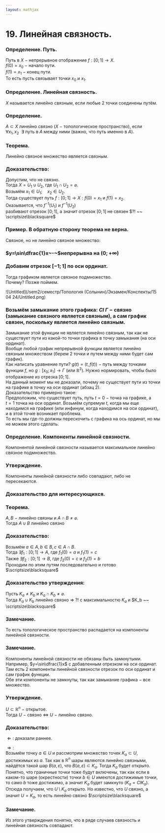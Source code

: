 ```yaml
---  
layout: mathjax  
---  
```

  
# 19. Линейная связность.  
  
### Определение. Путь.  
Путь в $X~-~$непрерывное отображение $f:[0;1]\to X$.  
$f(0)=x_0~-~$начало пути.  
$f(1)=x_1~-~$конец пути.  
То есть пусть связывает точки $x_0$ и $x_1$.  
  
### Определение. Линейная связность.  
$X$ называется линейно связным, если любые $2$ точки соединены путём.  
  
### Определение.  
$A\subset X$ линейно связно $(X~-~$топологическое пространство$)$, если  
$\forall x_1, x_2 ~~ \exists$ путь в $A$ между ними (важно, что путь именно в $A$).  
  
### Теорема.  
Линейно связное множество является связным.  
  
### Доказательство:  
Допустим, что не связно.  
Тогда $X=U_1\cup U_2$, где $U_1\cap U_2=\varnothing$.  
Возьмём $x_1\in U_1;\quad x_2\in U_2$.  
Тогда существует путь $f:[0;1]\to X:f(0)=x_1$ и $f(1)=x_2$.  
Оказывается, что $f^{-1}(U_1)$ и $f^{-1}(U_2)$  
 разбивают отрезок $[0;1]$, а значит отрезок $[0;1]$ не связен $?! ~~ \scriptsize\blacksquare$  
  
### Пример. В обратную сторону теорема не верна.  
Связное, но не линейно связное множество:  
  
### $y=\sin\dfrac{1}x~-~$непрерывна на $(0;+\infty)$  
  
### Добавим отрезок $[-1;1]$ по оси ординат.  
Тогда графиком является связное подмножество.  
Почему? Позже поймем.  
  
![Untitled](/sem2/семестр/Топология (Солынин)/Экзамен/Конспекты/15 04 24/Untitled.png)  
  
### Возьмём замыкание этого графика: $Cl~\Gamma~-~$связно (замыкание связного является связным), а сам график связен, поскольку является линейно связным.  
Замыкание этой функции не является линейно связным, так как не существует пути из какой-то точки графика в точку замыкания (на оси ординат).  
Вообще любой график непрерывной функции является линейно связным множеством (берем $2$ точки и путем между ними будет сам график).  
Как написать уравнение пути? $g(t)=\big(t,f(t)\big)~-~$путь между точками функции $f$, но $g:[x_0;x_1]\to \Gamma$ (или $\mathbb{R}^2$). Нужно нормировать, чтобы было отображение из отрезка $[0;1]$.  
На данный момент мы не доказали, почему не существует пути из точки на графике в точку на оси ординат (абзац $2$).  
Доказательство примерно такое:  
Предположим, что существует путь, путь $t=0~-~$точка на графике, а  
$t=1$ точка на оси ординат. Возьмём супремум $t$, когда мы еще находимся на графике (или инфинум, когда находимся на оси ординат), и в этой точке возникает проблема.  
То есть мы где-то должны перескочить с графика на ось ординат, но мы не можем этого сделать.  
  
### Определение. Компоненты линейной связности.  
Компонентой линейной связности называется максимальное линейно связное подмножество.  
  
### Утверждение.  
Компоненты линейной связности либо совпадают, либо не пересекаются.  
  
### Доказательство для интересующихся.  
  
### Теорема.  
$A,B~-~$линейно связны и $A\cap B\ne\varnothing$.  
Тогда $A\cup B$ линейно связно  
  
### Доказательство:  
Возьмём $a\in A,b\in B,c\in A\cap B$.  
Тогда $\exists f_1:[0;1]\to A$, где $f_1(0)=a$ и $f_1(1)=c$  
Также $\exists f_2:[0;1]\to B$, где $f_2(0)=c$ и $f_2(1)=b$  
Проходим по этим путям последовательно и готово  $\scriptsize\blacksquare$  
  
### Доказательство утверждения:  
Пусть $K_a\ne K_b$ и $K_a\cap K_b\ne\varnothing$.  
Тогда $K_a\cup K_b$ линейно связно $\Rightarrow~?!$ с максимальностю $K_a$ и $K_b ~~ \scriptsize\blacksquare$  
  
### Замечание.  
То есть топологическое пространство распадается на компоненты линейной связности.  
  
### Замечание.  
Компоненты линейной связности не обязаны быть замкнутыми.  
Например, $y=\sin\dfrac{1}x$ с добавленным отрезком на оси ординат.  
Там есть $2$ компоненты линейной связности отрезок по оси ординат и сам график функции.  
Обе эти компоненты не замкнуты, так как замыкание графика $-$ все множество.  
  
### Утверждение.  
$U\subset \mathbb{R}^n~-~$открытое.  
Тогда $U~-~$связно $\Leftrightarrow$ $U~-~$линейно связно.  
  
### Доказательство:  
$\Leftarrow:$ доказали раннее.  
  
$\Rightarrow:$  
Возьмём точку $a\in U$ и рассмотрим множество точек $K_a\subset U$, достижимых из $a$. Так как в $\mathbb{R}^n$ шары являются линейно связными, найдётся такой шар $B(a,\varepsilon)$, что $B(a,\varepsilon)\subset K_a$. Тогда $K_a$ будет открыто.  
Понятно, что граничные точки тоже будут включены, так как если в каком-то шаре (окрестности) точки $b\in U$ имеются достижимые точки, то само $b$ тоже достижимо, а значит $K_a$ будет замкнуто $(K_a=ClK_a)$.  
Отсюда получаем, что $U\setminus K_a$ открыто. Но известно, что $U$ связно, а значит $U=K_a$, то есть линейно связно  $\scriptsize\blacksquare$  
  
### Замечание.  
Из этого утверждения понятно, что в ряде случаев связность и линейная связность совпадают.  
